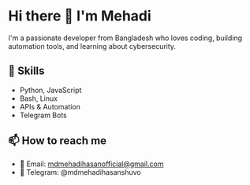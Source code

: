 # Hi there 👋 I'm Mehadi

I'm a passionate developer from Bangladesh who loves coding, building automation tools, and learning about cybersecurity.

## 🔧 Skills
- Python, JavaScript
- Bash, Linux
- APIs & Automation
- Telegram Bots

## 📫 How to reach me
- 📧 Email: mdmehadihasanofficial@gmail.com
- 💬 Telegram: @mdmehadihasanshuvo
